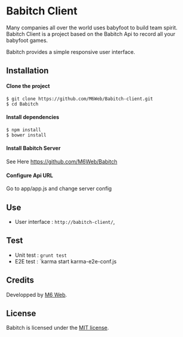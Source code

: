 # Babitch Client

Many companies all over the world uses babyfoot to build team spirit. Babitch Client is a project based on the Babitch Api to record all your babyfoot games.

Babitch provides a simple responsive user interface.

## Installation

#### Clone the project

```
$ git clone https://github.com/M6Web/Babitch-client.git
$ cd Babitch
```

#### Install dependencies

```
$ npm install
$ bower install
```

#### Install Babitch Server

See Here https://github.com/M6Web/Babitch

#### Configure Api URL

Go to app/app.js and change server config

## Use

* User interface : `http://babitch-client/`,

## Test

* Unit test : `grunt test`
* E2E test : `karma start karma-e2e-conf.js
 
## Credits

Developped by [M6 Web](http://tech.m6web.fr/).  

## License

Babitch is licensed under the [MIT license](LICENSE).